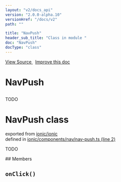 ```yaml
---
layout: "v2/docs_api"
version: "2.0.0-alpha.10"
versionHref: "/docs/v2"
path: ""

title: "NavPush"
header_sub_title: "Class in module "
doc: "NavPush"
docType: "class"
---
```



<div class="improve-docs">
  <a href='http://github.com/driftyco/ionic/tree/master/#L'>
    View Source
  </a>
  &nbsp;
  <a href='http://github.com/driftyco/ionic/edit/master/#L'>
    Improve this doc
  </a>
</div>




<h1 class="api-title">

  NavPush



</h1>





TODO



<h1 class="class export">NavPush <span class="type">class</span></h1>
<p class="module">exported from <a href='undefined'>ionic/ionic</a><br/>
defined in <a href="https://github.com/driftyco/ionic2/tree/master/ionic/components/nav/nav-push.ts#L2-L30">ionic/components/nav/nav-push.ts (line 2)</a>
</p>
<p><p>TODO</p>
</p>
## Members

<div id="onClick"></div>
<h2>
  <code>onClick()</code>

</h2>












